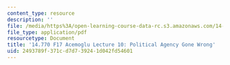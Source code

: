 ```yaml
---
content_type: resource
description: ''
file: /media/https%3A/open-learning-course-data-rc.s3.amazonaws.com/14-770-introduction-to-political-economy-fall-2017/2493789f371cd7d739241d042fd54601_MIT14_770F17_lec10_acemoglu.pdf
file_type: application/pdf
resourcetype: Document
title: '14.770 F17 Acemoglu Lecture 10: Political Agency Gone Wrong'
uid: 2493789f-371c-d7d7-3924-1d042fd54601
---
```

